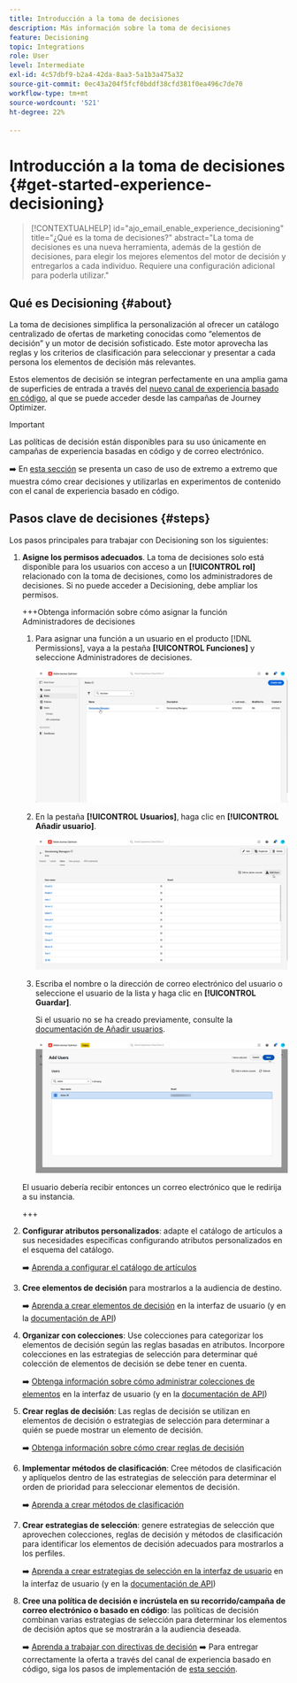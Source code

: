 ```yaml
---
title: Introducción a la toma de decisiones
description: Más información sobre la toma de decisiones
feature: Decisioning
topic: Integrations
role: User
level: Intermediate
exl-id: 4c57dbf9-b2a4-42da-8aa3-5a1b3a475a32
source-git-commit: 0ec43a204f5fcf0bddf38cfd381f0ea496c7de70
workflow-type: tm+mt
source-wordcount: '521'
ht-degree: 22%

---
```


# Introducción a la toma de decisiones {#get-started-experience-decisioning}

>[!CONTEXTUALHELP]
>id="ajo_email_enable_experience_decisioning"
>title="¿Qué es la toma de decisiones?"
>abstract="La toma de decisiones es una nueva herramienta, además de la gestión de decisiones, para elegir los mejores elementos del motor de decisión y entregarlos a cada individuo. Requiere una configuración adicional para poderla utilizar."

## Qué es Decisioning {#about}

La toma de decisiones simplifica la personalización al ofrecer un catálogo centralizado de ofertas de marketing conocidas como “elementos de decisión” y un motor de decisión sofisticado. Este motor aprovecha las reglas y los criterios de clasificación para seleccionar y presentar a cada persona los elementos de decisión más relevantes.

Estos elementos de decisión se integran perfectamente en una amplia gama de superficies de entrada a través del [nuevo canal de experiencia basado en código](../code-based/get-started-code-based.md), al que se puede acceder desde las campañas de Journey Optimizer.

>[!IMPORTANT]
>
>Las políticas de decisión están disponibles para su uso únicamente en campañas de experiencia basadas en código y de correo electrónico.

➡️ En [esta sección](experience-decisioning-uc.md) se presenta un caso de uso de extremo a extremo que muestra cómo crear decisiones y utilizarlas en experimentos de contenido con el canal de experiencia basado en código.

## Pasos clave de decisiones {#steps}

Los pasos principales para trabajar con Decisioning son los siguientes:

1. **Asigne los permisos adecuados**. La toma de decisiones solo está disponible para los usuarios con acceso a un **[!UICONTROL rol]** relacionado con la toma de decisiones, como los administradores de decisiones. Si no puede acceder a Decisioning, debe ampliar los permisos.

   +++Obtenga información sobre cómo asignar la función Administradores de decisiones

   1. Para asignar una función a un usuario en el producto [!DNL Permissions], vaya a la pestaña **[!UICONTROL Funciones]** y seleccione Administradores de decisiones.

      ![](assets/decision_permission_1.png)

   1. En la pestaña **[!UICONTROL Usuarios]**, haga clic en **[!UICONTROL Añadir usuario]**.

      ![](assets/decision_permission_2.png)

   1. Escriba el nombre o la dirección de correo electrónico del usuario o seleccione el usuario de la lista y haga clic en **[!UICONTROL Guardar]**.

      Si el usuario no se ha creado previamente, consulte la [documentación de Añadir usuarios](https://experienceleague.adobe.com/es/docs/experience-platform/access-control/ui/users).

      ![](assets/decision_permission_3.png)

   El usuario debería recibir entonces un correo electrónico que le redirija a su instancia.

   +++

1. **Configurar atributos personalizados**: adapte el catálogo de artículos a sus necesidades específicas configurando atributos personalizados en el esquema del catálogo.

   ➡️ [Aprenda a configurar el catálogo de artículos](catalogs.md)

1. **Cree elementos de decisión** para mostrarlos a la audiencia de destino.

   ➡️ [Aprenda a crear elementos de decisión](items.md) en la interfaz de usuario (y en la [documentación de API](api-reference/decisions-items/create.md))

1. **Organizar con colecciones**: Use colecciones para categorizar los elementos de decisión según las reglas basadas en atributos. Incorpore colecciones en las estrategias de selección para determinar qué colección de elementos de decisión se debe tener en cuenta.

   ➡️ [Obtenga información sobre cómo administrar colecciones de elementos](collections.md) en la interfaz de usuario (y en la [documentación de API](api-reference/items-collections/create.md))

1. **Crear reglas de decisión**: Las reglas de decisión se utilizan en elementos de decisión o estrategias de selección para determinar a quién se puede mostrar un elemento de decisión.

   ➡️ [Obtenga información sobre cómo crear reglas de decisión](rules.md)

1. **Implementar métodos de clasificación**: Cree métodos de clasificación y aplíquelos dentro de las estrategias de selección para determinar el orden de prioridad para seleccionar elementos de decisión.

   ➡️ [Aprenda a crear métodos de clasificación](ranking/ranking.md)

1. **Crear estrategias de selección**: genere estrategias de selección que aprovechen colecciones, reglas de decisión y métodos de clasificación para identificar los elementos de decisión adecuados para mostrarlos a los perfiles.

   ➡️ [Aprenda a crear estrategias de selección en la interfaz de usuario](selection-strategies.md) en la interfaz de usuario (y en la [documentación de API](api-reference/selection-strategies/create.md))

1. **Cree una política de decisión e incrústela en su recorrido/campaña de correo electrónico o basado en código**: las políticas de decisión combinan varias estrategias de selección para determinar los elementos de decisión aptos que se mostrarán a la audiencia deseada.

   ➡️ [Aprenda a trabajar con directivas de decisión](create-decision.md)
➡️ Para entregar correctamente la oferta a través del canal de experiencia basado en código, siga los pasos de implementación de [esta sección](../code-based/code-based-implementation-samples.md).

